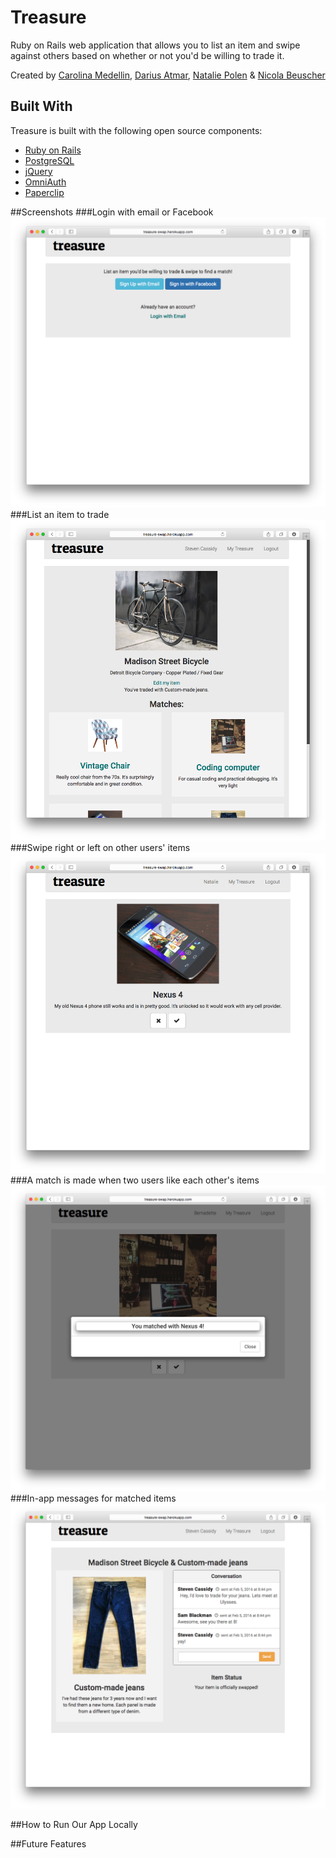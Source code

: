 # Treasure

Ruby on Rails web application that allows you to list an item and swipe against others based on whether or not you'd be willing to trade it.

Created by [Carolina Medellin](http://github.com/caromedellin), [Darius Atmar](http://github.com/datmar), [Natalie Polen](http://github.com/nataliecodes) & [Nicola Beuscher](http://github.com/deweydell)

## Built With
Treasure is built with the following open source components:
- [Ruby on Rails](https://github.com/rails/rails)
- [PostgreSQL](http://www.postgresql.org/)
- [jQuery](http://jquery.com/)
- [OmniAuth](https://github.com/intridea/omniauth)
- [Paperclip](https://github.com/thoughtbot/paperclip)

##Screenshots
###Login with email or Facebook
![Sign In Page](screenshots/sign-in.png)
###List an item to trade
![My Treasure](screenshots/my-treasure.png)
###Swipe right or left on other users' items
![Swipe Item](screenshots/swipe-page2.png)
###A match is made when two users like each other's items
![Match Modal](screenshots/match-modal.png)
###In-app messages for matched items
![Match Messages](screenshots/message-page.png)

##How to Run Our App Locally

##Future Features

